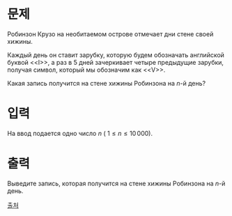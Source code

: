 # 문제

Робинзон Крузо на необитаемом острове отмечает дни стене своей хижины.

Каждый день он ставит зарубку, которую будем обозначать английской буквой <\<I>\>, а раз в 5 дней зачеркивает четыре предыдущие зарубки, получая символ, который мы обозначим как <\<V>\>.

Какая запись получится на стене хижины Робинзона на 
$n$-й день?

# 입력
  
На ввод подается одно число 
$n$ (
$1 \le n \le 10\,000$).

# 출력
  
Выведите запись, которая получится на стене хижины Робинзона на 
$n$-й день.
  
[출처](https://www.acmicpc.net/problem/27219)
